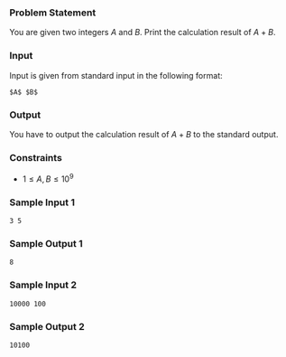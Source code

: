 
### Problem Statement

You are given two integers $A$ and $B$. Print the calculation result of $A + B$.

### Input

Input is given from standard input in the following format:

```
$A$ $B$
```

### Output

You have to output the calculation result of $A + B$ to the standard output.

### Constraints

- $1 \leq A, B \leq 10^9$

### Sample Input 1

```
3 5
```

### Sample Output 1

```
8
```

### Sample Input 2

```
10000 100
```

### Sample Output 2

```
10100
```
